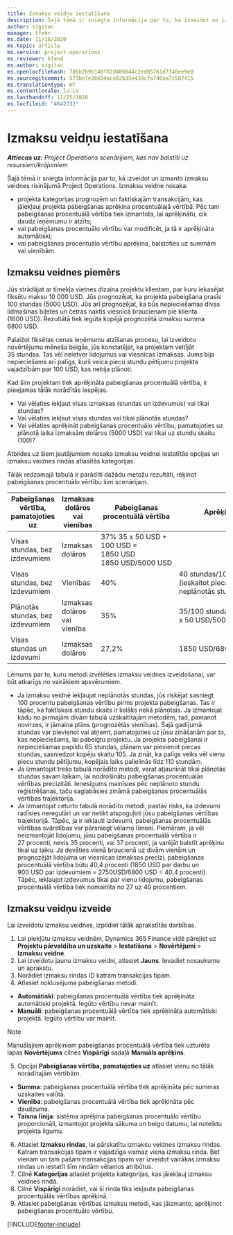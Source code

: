 ```yaml
---
title: Izmaksu veidņu iestatīšana
description: Šajā tēmā ir sniegta informācija par to, kā izveidot un izmanto izmaksu veidnes risinājumā Project Operations.
author: sigitac
manager: tfehr
ms.date: 11/18/2020
ms.topic: article
ms.service: project-operations
ms.reviewer: kfend
ms.author: sigitac
ms.openlocfilehash: 786b2b9b140f82d406044c2ed05761d7f46ee9e0
ms.sourcegitcommit: 573be7e36604ace82b35e439cfa748aa7c587415
ms.translationtype: HT
ms.contentlocale: lv-LV
ms.lasthandoff: 11/25/2020
ms.locfileid: "4642732"
---
```

# <a name="set-up-cost-templates"></a>Izmaksu veidņu iestatīšana

_**Attiecas uz:** Project Operations scenārijiem, kas nav balstīti uz resursiem/krājumiem_


Šajā tēmā ir sniegta informācija par to, kā izveidot un izmanto izmaksu veidnes risinājumā Project Operations. Izmaksu veidne nosaka:

- projekta kategorijas prognozēm un faktiskajām transakcijām, kas jāiekļauj projekta pabeigšanas aprēķina procentuālajā vērtībā. Pēc tam pabeigšanas procentuālā vērtība tiek izmantota, lai aprēķinātu, cik daudz ieņēmumu ir atzīts;
- vai pabeigšanas procentuālo vērtību var modificēt, ja tā ir aprēķināta automātiski;
- vai pabeigšanas procentuālo vērtību aprēķina, balstoties uz summām vai vienībām.

## <a name="cost-template-example"></a>Izmaksu veidnes piemērs

Jūs strādājat ar tīmekļa vietnes dizaina projektu klientam, par kuru iekasējat fiksētu maksu 10 000 USD. Jūs prognozējat, ka projekta pabeigšana prasīs 100 stundas (5000 USD). Jūs arī prognozējat, ka būs nepieciešamas divas lidmašīnas biļetes un četras naktis viesnīcā braucienam pie klienta (1800 USD). Rezultātā tiek iegūta kopējā prognozētā izmaksu summa 6800 USD.

Palaižot fiksētas cenas ieņēmumu atzīšanas procesu, lai izveidotu novērtējumu mēneša beigās, jūs konstatējat, ka projektam veltījāt 35 stundas. Tas vēl neietver lidojumus vai viesnīcas izmaksas. Jums bija nepieciešams arī palīgs, kurš veica piecu stundu pētījumu projekta vajadzībām par 100 USD, kas nebija plānoti.

Kad šim projektam tiek aprēķināta pabeigšanas procentuālā vērtība, ir pieejamas tālāk norādītās iespējas.

- Vai vēlaties iekļaut visas izmaksas (stundas un izdevumus) vai tikai stundas?
- Vai vēlaties iekļaut visas stundas vai tikai plānotās stundas?
- Vai vēlaties aprēķināt pabeigšanas procentuālo vērtību, pamatojoties uz plānotā laika izmaksām dolāros (5000 USD) vai tikai uz stundu skaitu (100)?

Atbildes uz šiem jautājumiem nosaka izmaksu veidnei iestatītās opcijas un izmaksu veidnes rindās atlasītās kategorijas.

Tālāk redzamajā tabulā ir parādīti dažādu metožu rezultāti, rēķinot pabeigšanas procentuālo vērtību šim scenārijam.

| Pabeigšanas vērtība, pamatojoties uz | Izmaksas dolāros vai vienības | Pabeigšanas procentuālā vērtība | Aprēķins |
| --- | --- | --- | --- |
| Visas stundas, bez izdevumiem | Izmaksas dolāros | 37% 35 x 50 USD + 100 USD = 1850 USD 1850 USD/5000 USD |
| Visas stundas, bez izdevumiem | Vienības | 40% | 40 stundas/100 stundas (ieskaitot piecas neplānotās stundas) |
| Plānotās stundas, bez izdevumiem | Izmaksas dolāros vai vienība | 35% | 35/100 stundas vai 35 x 50 USD/5000 |
| Visas stundas un izdevumi | Izmaksas dolāros | 27,2% | 1850 USD/6800 USD |

Lēmums par to, kuru metodi izvēlēties izmaksu veidnes izveidošanai, var būt atkarīgs no vairākiem apsvērumiem.

- Ja izmaksu veidnē iekļaujat neplānotās stundas, jūs riskējat sasniegt 100 procentu pabeigšanas vērtību pirms projekta pabeigšanas. Tas ir tāpēc, ka faktiskais stundu skaits ir lielāks nekā plānotais. Ja izmantojat kādu no pirmajām divām tabulā uzskaitītajām metodēm, tad, pamanot novirzes, ir jāmaina plāns (prognozētās vienības). Šajā gadījumā stundas var pievienot vai atņemt, pamatojoties uz jūsu zināšanām par to, kas nepieciešams, lai pabeigtu projektu. Ja projekta pabeigšanai ir nepieciešamas papildu 65 stundas, plānam var pievienot piecas stundas, sasniedzot kopēju skaitu 105. Ja zināt, ka palīgs veiks vēl vienu piecu stundu pētījumu, kopējais laiks palielinās līdz 110 stundām.
- Ja izmantojat trešo tabulā norādīto metodi, varat atjaunināt tikai plānotās stundas savam laikam, lai nodrošinātu pabeigšanas procentuālās vērtības precizitāti. Ienesīgums mainīsies pēc neplānoto stundu reģistrēšanas, taču saglabāsies zināmā pabeigšanas procentuālās vērtības trajektorija.
- Ja izmantojat ceturto tabulā norādīto metodi, pastāv risks, ka izdevumi radīsies neregulāri un var netikt atspoguļoti jūsu pabeigšanas vērtības trajektorijā. Tāpēc, ja ir iekļauti izdevumi, pabeigšanas procentuālās vērtības svārstības var pārsniegt vēlamo līmeni. Piemēram, ja vēl neizmantojāt lidojumu, jūsu pabeigšanas procentuālā vērtība ir 27 procenti, nevis 35 procenti, vai 37 procenti, ja varējāt balstīt aprēķinu tikai uz laiku. Ja devāties vienā braucienā uz divām vienām un prognozējāt lidojuma un viesnīcas izmaksas precīzi, pabeigšanas procentuālā vērtība būtu 40,4 procenti (1850 USD par darbu un 900 USD par izdevumiem = 2750USD/6800 USD = 40,4 procenti). Tāpēc, iekļaujot izdevumus tikai par vienu lidojumu, pabeigšanas procentuālā vērtība tiek nomainīta no 27 uz 40 procentiem.

## <a name="create-cost-templates"></a>Izmaksu veidņu izveide
Lai izveidotu izmaksu veidnes, izpildiet tālāk aprakstītās darbības.

1. Lai piekļūtu izmaksu veidnēm, Dynamics 365 Finance vidē pārejiet uz **Projektu pārvaldība un uzskaite** > **Iestatīšana** > **Novērtējumi** > **Izmaksu veidne**.
2. Lai izveidotu jaunu izmaksu veidni, atlasiet **Jauns**. Ievadiet nosaukumu un aprakstu.
3. Norādiet izmaksu rindas ID katram transakcijas tipam.
4. Atlasiet noklusējuma pabeigšanas metodi.

  - **Automātiski**: pabeigšanas procentuālā vērtība tiek aprēķināta automātiski projektā. Iegūto vērtību nevar mainīt.
  - **Manuāli**: pabeigšanas procentuālā vērtība tiek aprēķināta automātiski projektā. Iegūto vērtību var mainīt.

  > [!NOTE]
  > Manuālajiem aprēķiniem pabeigšanas procentuālā vērtība tiek uzturēta lapas **Novērtējums** cilnes **Vispārīgi** sadaļā **Manuāls aprēķins**.

5. Opcijai **Pabeigšanas vērtība, pamatojoties uz** atlasiet vienu no tālāk norādītajām vērtībām.

  - **Summa**: pabeigšanas procentuālā vērtība tiek aprēķināta pēc summas uzskaites valūtā.
  - **Vienība**: pabeigšanas procentuālā vērtība tiek aprēķināta pēc daudzuma.
  - **Taisna līnija**: sistēma aprēķina pabeigšanas procentuālo vērtību proporcionāli, izmantojot projekta sākuma un beigu datumu, lai noteiktu projekta ilgumu.

6. Atlasiet **Izmaksu rindas**, lai pārskatītu izmaksu veidnes izmaksu rindas. Katram transakcijas tipam ir vajadzīga vismaz viena izmaksu rinda. Bet vienam un tam pašam transakcijas tipam var izveidot vairākas izmaksu rindas un iestatīt šīm rindām vēlamos atribūtus.
7. Cilnē **Kategorijas** atlasiet projekta kategorijas, kas jāiekļauj izmaksu veidnes rindā.
8. Cilnē **Vispārīgi** norādiet, vai šī rinda tiks iekļauta pabeigšanas procentuālās vērtības aprēķinā.
9. Atlasiet pabeigšanas vērtības izmaksu metodi, kas jāizmanto, aprēķinot pabeigšanas procentuālo vērtību.


[!INCLUDE[footer-include](../includes/footer-banner.md)]